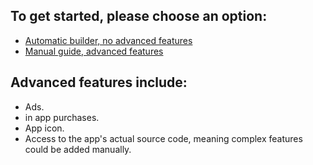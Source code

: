 
## To get started, please choose an option:

 * [Automatic builder, no advanced features](https://supertavor.github.io/TWAndroid/TWAndroidDownload)
 * [Manual guide, advanced features](https://supertavor.github.io/TWAndroid/advanced)

## Advanced features include:
* Ads.
* in app purchases.
* App icon.
* Access to the app's actual source code, meaning complex features could be added manually.
